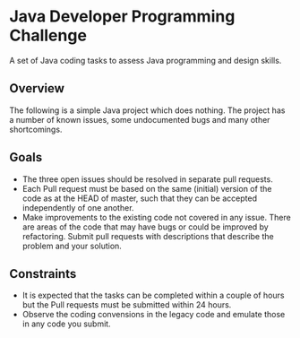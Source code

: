 # Java Developer Programming Challenge
A set of Java coding tasks to assess Java programming and design skills.

## Overview
The following is a simple Java project which does nothing. The project has a number of known issues, some undocumented bugs and many other shortcomings. 

## Goals
* The three open issues should be resolved in separate pull requests.
* Each Pull request must be based on the same (initial) version of the code as at the HEAD of master, such that they can be accepted independently of one another.
* Make improvements to the existing code not covered in any issue. There are areas of the code that may have bugs or could be improved by refactoring. Submit pull requests with descriptions that describe the problem and your solution.

## Constraints
* It is expected that the tasks can be completed within a couple of hours but the Pull requests must be submitted within 24 hours.
* Observe the coding convensions in the legacy code and emulate those in any code you submit.
